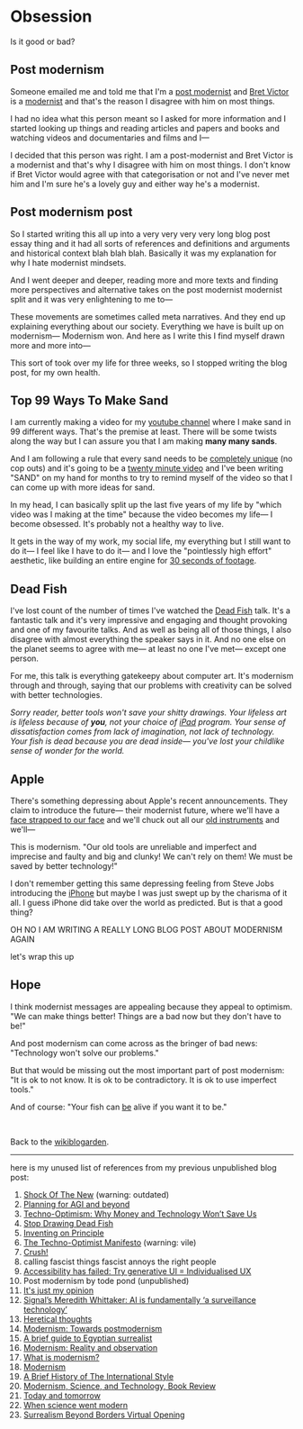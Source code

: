 # Obsession

Is it good or bad?

## Post modernism

Someone emailed me and told me that I'm a [post modernist](https://en.wikipedia.org/wiki/Postmodernism) and [Bret Victor](https://worrydream.com/) is a [modernist](https://en.wikipedia.org/wiki/Modernism) and that's the reason I disagree with him on most things. 

I had no idea what this person meant so I asked for more information and I started looking up things and reading articles and papers and books and watching videos and documentaries and films and I—

I decided that this person was right. I am a post-modernist and Bret Victor is a modernist and that's why I disagree with him on most things. I don't know if Bret Victor would agree with that categorisation or not and I've never met him and I'm sure he's a lovely guy and either way he's a modernist. 

## Post modernism post

So I started writing this all up into a very very very very long blog post essay thing and it had all sorts of references and definitions and arguments and historical context blah blah blah. Basically it was my explanation for why I hate modernist mindsets.

And I went deeper and deeper, reading more and more texts and finding more perspectives and alternative takes on the post modernist modernist split and it was very enlightening to me to—

These movements are sometimes called meta narratives. And they end up explaining everything about our society. Everything we have is built up on modernism— Modernism won. And here as I write this I find myself drawn more and more into—

This sort of took over my life for three weeks, so I stopped writing the blog post, for my own health.

## Top 99 Ways To Make Sand

I am currently making a video for my [youtube channel](https://YouTube.com/@todepond) where I make sand in 99 different ways. That's the premise at least. There will be some twists along the way but I can assure you that I am making **many many sands**.

And I am following a rule that every sand needs to be [completely unique](https://www.todepond.com/pondcast/finding-ninety-nine-sands/) (no cop outs) and it's going to be a [twenty minute video](https://www.todepond.com/pondcast/twenty-minute-video/) and I've been writing "SAND" on my hand for months to try to remind myself of the video so that I can come up with more ideas for sand. 

In my head, I can basically split up the last five years of my life by "which video was I making at the time" because the video becomes my life— I become obsessed. It's probably not a healthy way to live. 

It gets in the way of my work, my social life, my everything but I still want to do it— I feel like I have to do it— and I love the "pointlessly high effort" aesthetic, like building an entire engine for [30 seconds of footage](https://www.patreon.com/posts/77153106).

## Dead Fish

I've lost count of the number of times I've watched the [Dead Fish](https://vimeo.com/64895205) talk. It's a fantastic talk and it's very impressive and engaging and thought provoking and one of my favourite talks. And as well as being all of those things, I also disagree with almost everything the speaker says in it. And no one else on the planet seems to agree with me— at least no one I've met— except one person. 

For me, this talk is everything gatekeepy about computer art. It's modernism through and through, saying that our problems with creativity can be solved with better technologies.

*Sorry reader, better tools won't save your shitty drawings. Your lifeless art is lifeless because of **you**, not your choice of [iPad](https://drawdeadfish.com/6/) program. Your sense of dissatisfaction comes from lack of imagination, not lack of technology. Your fish is dead because you are dead inside— you've lost your childlike sense of wonder for the world.*

## Apple

There's something depressing about Apple's recent announcements. They claim to introduce the future— their modernist future, where we'll have a [face strapped to our face](https://youtu.be/QRKnrFEjDF0) and we'll chuck out all our [old instruments](https://youtu.be/ntjkwIXWtrc?si=BIdIkJGekCT9-mRV) and we'll—

This is modernism. "Our old tools are unreliable and imperfect and imprecise and faulty and big and clunky! We can't rely on them! We must be saved by better technology!"

I don't remember getting this same depressing feeling from Steve Jobs introducing the [iPhone](https://youtu.be/MnrJzXM7a6o?si=3L0fJnfq9xqu_eg3) but maybe I was just swept up by the charisma of it all. I guess iPhone did take over the world as predicted. But is that a good thing?

OH NO I AM WRITING A REALLY LONG BLOG POST ABOUT MODERNISM AGAIN

let's wrap this up

## Hope

I think modernist messages are appealing because they appeal to optimism. "We can make things better! Things are a bad now but they don't have to be!"

And post modernism can come across as the bringer of bad news: "Technology won't solve our problems."

But that would be missing out the most important part of post modernism: "It is ok to not know. It is ok to be contradictory. It is ok to use imperfect tools."

And of course: "Your fish can [be](https://x.com/tldraw/status/1801264226314408029) alive if you want it to be."

<br>
 
Back to the [wikiblogarden](/wikiblogarden).

<hr>

here is my unused list of references from my previous unpublished blog post: 

1. [Shock Of The New](https://youtu.be/J3ne7Udaetg?si=46UkF2SAwZDmxE1E) (warning: outdated)
2. [Planning for AGI and beyond](https://openai.com/index/planning-for-agi-and-beyond/)
3. [Techno-Optimism: Why Money and Technology Won’t Save Us](https://earth.org/techno-optimism/)
4. [Stop Drawing Dead Fish](https://vimeo.com/64895205)
5.  [Inventing on Principle](https://vimeo.com/906418692)
6.   [The Techno-Optimist Manifesto](https://a16z.com/the-techno-optimist-manifesto/) (warning: vile)
7. [Crush!](https://youtu.be/ntjkwIXWtrc?si=Z9w-XA_3eSI_yPaL)
8. calling fascist things fascist annoys the right people
9.  [Accessibility has failed: Try generative UI = Individualised UX](https://jakobnielsenphd.substack.com/p/accessibility-generative-ui?utm_source=post-banner&utm_medium=web&utm_campaign=posts-open-in-app&publication_id=1748390&post_id=142119583&triedRedirect=true)
10.   Post modernism by tode pond (unpublished)
11. [It's just my opinion](https://www.todepond.com/wikiblogarden/academia/opinion/)
12. [Signal’s Meredith Whittaker: AI is fundamentally ‘a surveillance technology’](https://techcrunch.com/2023/09/25/signals-meredith-whittaker-ai-is-fundamentally-a-surveillance-technology/)
13. [Heretical thoughts](https://www.ribaj.com/culture/heretical-thoughts)
14. [Modernism: Towards postmodernism](https://www.rep.routledge.com/articles/thematic/modernism/v-1/sections/towards-postmodernism)
15. [A brief guide to Egyptian surrealist](https://youtu.be/yabE7Lj8Bbs?si=xfqaij4ZAH7wDsml)
16. [Modernism: Reality and observation](https://www.rep.routledge.com/articles/thematic/modernism/v-1/sections/reality-and-observation)
17. [What is modernism?](https://www.utoledo.edu/library/canaday/guidepages/Modernism2.html#:~:text=Modernism%20is%20a%20period%20in,verse%20from%20the%2019th%20century.)
18. [Modernism](https://www.britannica.com/art/Modernism-art/Modernism-in-the-visual-arts-and-architecture)
19. [A Brief History of The International Style](https://www.archdaily.com/997425/a-brief-history-of-the-international-style)
20. [Modernism, Science, and Technology, Book Review](https://eprints.gla.ac.uk/158074/1/158074.pdf)
21. [Today and tomorrow](https://www.the-tls.co.uk/articles/science-and-technology-modernism/)
22. [When science went modern](https://hedgehogreview.com/issues/the-cultural-contradictions-of-modern-science/articles/when-science-went-modern)
23. [Surrealism Beyond Borders Virtual Opening](https://youtu.be/G-gyzGqsWio?si=hVW4-y-b5vSkDcS7)
